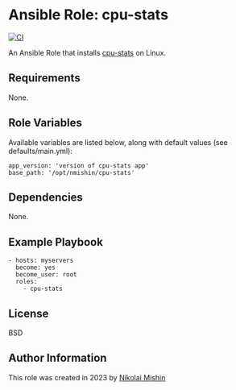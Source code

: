 Ansible Role: cpu-stats
=========
[![CI](https://github.com/nmishin/cpu-stats-ansible/workflows/CI/badge.svg?event=push)](https://github.com/nmishin/cpu-stats-ansible/actions?query=workflow%3ACI)

An Ansible Role that installs [cpu-stats](https://github.com/Nmishin/cpu-stats) on Linux.

Requirements
------------
None.

Role Variables
--------------
Available variables are listed below, along with default values (see defaults/main.yml):

    app_version: 'version of cpu-stats app'
    base_path: '/opt/nmishin/cpu-stats'

Dependencies
------------
None.

Example Playbook
---------------

    - hosts: myservers
      become: yes
      become_user: root
      roles:
        - cpu-stats

License
-------

BSD

Author Information
------------------
This role was created in 2023 by [Nikolai Mishin](https://www.linkedin.com/in/nikolai-mishin/)
